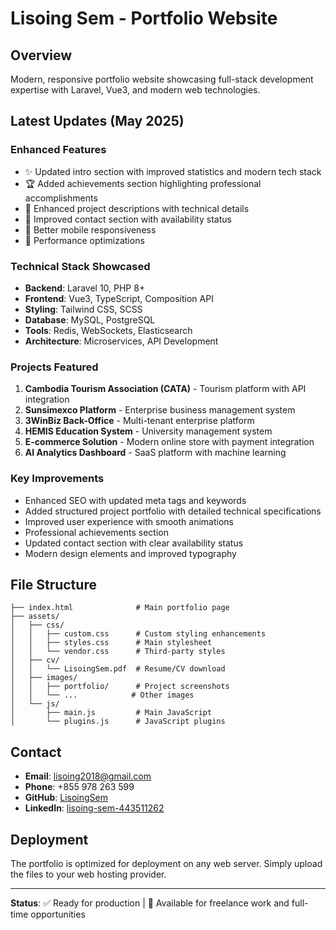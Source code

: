 # Lisoing Sem - Portfolio Website

## Overview
Modern, responsive portfolio website showcasing full-stack development expertise with Laravel, Vue3, and modern web technologies.

## Latest Updates (May 2025)

### Enhanced Features
- ✨ Updated intro section with improved statistics and modern tech stack
- 🏆 Added achievements section highlighting professional accomplishments
- 💼 Enhanced project descriptions with technical details
- 🎯 Improved contact section with availability status
- 📱 Better mobile responsiveness
- 🚀 Performance optimizations

### Technical Stack Showcased
- **Backend**: Laravel 10, PHP 8+
- **Frontend**: Vue3, TypeScript, Composition API
- **Styling**: Tailwind CSS, SCSS
- **Database**: MySQL, PostgreSQL
- **Tools**: Redis, WebSockets, Elasticsearch
- **Architecture**: Microservices, API Development

### Projects Featured
1. **Cambodia Tourism Association (CATA)** - Tourism platform with API integration
2. **Sunsimexco Platform** - Enterprise business management system
3. **3WinBiz Back-Office** - Multi-tenant enterprise platform
4. **HEMIS Education System** - University management system
5. **E-commerce Solution** - Modern online store with payment integration
6. **AI Analytics Dashboard** - SaaS platform with machine learning

### Key Improvements
- Enhanced SEO with updated meta tags and keywords
- Added structured project portfolio with detailed technical specifications
- Improved user experience with smooth animations
- Professional achievements section
- Updated contact section with clear availability status
- Modern design elements and improved typography

## File Structure
```
├── index.html              # Main portfolio page
├── assets/
│   ├── css/
│   │   ├── custom.css      # Custom styling enhancements
│   │   ├── styles.css      # Main stylesheet
│   │   └── vendor.css      # Third-party styles
│   ├── cv/
│   │   └── LisoingSem.pdf  # Resume/CV download
│   ├── images/
│   │   ├── portfolio/      # Project screenshots
│   │   └── ...            # Other images
│   └── js/
│       ├── main.js         # Main JavaScript
│       └── plugins.js      # JavaScript plugins
```

## Contact
- **Email**: lisoing2018@gmail.com
- **Phone**: +855 978 263 599
- **GitHub**: [LisoingSem](https://github.com/LisoingSem)
- **LinkedIn**: [lisoing-sem-443511262](https://www.linkedin.com/in/lisoing-sem-443511262)

## Deployment
The portfolio is optimized for deployment on any web server. Simply upload the files to your web hosting provider.

---
**Status**: ✅ Ready for production | 💼 Available for freelance work and full-time opportunities
